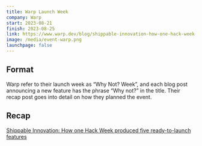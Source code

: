 ```yaml
---
title: Warp Launch Week
company: Warp
start: 2023-08-21
finish: 2023-08-25
link: https://www.warp.dev/blog/shippable-innovation-how-one-hack-week-produced-five-ready-to-launch-features
image: /media/event-warp.png
launchpage: false
---
```


## Format

Warp refer to their launch week as “Why Not? Week”, and each blog post announcing a new feature has the phrase “Why not?” in the title. Their recap post goes into detail on how they planned the event.

## Recap

[Shippable Innovation: How one Hack Week produced five ready-to-launch features](https://www.warp.dev/blog/shippable-innovation-how-one-hack-week-produced-five-ready-to-launch-features)